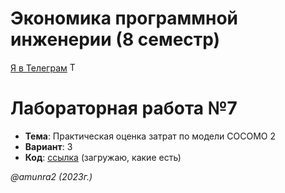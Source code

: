 # Экономика программной инженерии (8 семестр)

[Я в Телеграм](https://t.me/amunra2) <img src="https://img.icons8.com/external-tal-revivo-shadow-tal-revivo/344/external-telegram-is-a-cloud-based-instant-messaging-and-voice-over-ip-service-logo-shadow-tal-revivo.png" alt="Telegram" width=15>

# Лабораторная работа №7

* **Тема**: Практическая оценка затрат по модели COCOMO 2
* **Вариант**: 3
* **Код**: [ссылка](./src) (загружаю, какие есть)

_@amunra2 (2023г.)_
